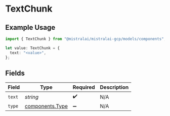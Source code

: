 # TextChunk

## Example Usage

```typescript
import { TextChunk } from "@mistralai/mistralai-gcp/models/components";

let value: TextChunk = {
  text: "<value>",
};
```

## Fields

| Field                                              | Type                                               | Required                                           | Description                                        |
| -------------------------------------------------- | -------------------------------------------------- | -------------------------------------------------- | -------------------------------------------------- |
| `text`                                             | *string*                                           | :heavy_check_mark:                                 | N/A                                                |
| `type`                                             | [components.Type](../../models/components/type.md) | :heavy_minus_sign:                                 | N/A                                                |